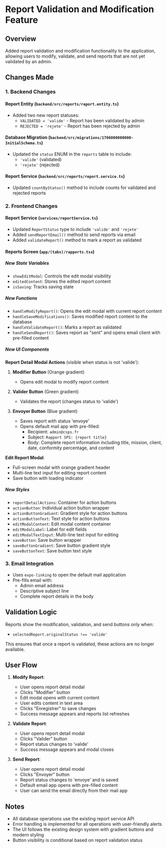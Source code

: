 # Report Validation and Modification Feature

## Overview
Added report validation and modification functionality to the application, allowing users to modify, validate, and send reports that are not yet validated by an admin.

## Changes Made

### 1. Backend Changes

#### Report Entity (`backend/src/reports/report.entity.ts`)
- Added two new report statuses:
  - `VALIDATED = 'valide'` - Report has been validated by admin
  - `REJECTED = 'rejete'` - Report has been rejected by admin

#### Database Migration (`backend/src/migrations/1706000000000-InitialSchema.ts`)
- Updated the `status` ENUM in the `reports` table to include:
  - `'valide'` (validated)
  - `'rejete'` (rejected)

#### Report Service (`backend/src/reports/report.service.ts`)
- Updated `countByStatus()` method to include counts for validated and rejected reports

### 2. Frontend Changes

#### Report Service (`services/reportService.ts`)
- Updated `ReportStatus` type to include `'valide'` and `'rejete'`
- Added `sendReportEmail()` method to send reports via email
- Added `validateReport()` method to mark a report as validated

#### Reports Screen (`app/(tabs)/rapports.tsx`)

##### New State Variables
- `showEditModal`: Controls the edit modal visibility
- `editedContent`: Stores the edited report content
- `isSaving`: Tracks saving state

##### New Functions
- `handleModifyReport()`: Opens the edit modal with current report content
- `handleSaveModifications()`: Saves modified report content to the database
- `handleValidateReport()`: Marks a report as validated
- `handleSendReport()`: Saves report as "sent" and opens email client with pre-filled content

##### New UI Components

**Report Detail Modal Actions** (visible when status is not 'valide'):
1. **Modifier Button** (Orange gradient)
   - Opens edit modal to modify report content

2. **Valider Button** (Green gradient)
   - Validates the report (changes status to 'valide')

3. **Envoyer Button** (Blue gradient)
   - Saves report with status 'envoye'
   - Opens default mail app with pre-filled:
     - Recipient: `admin@csps.fr`
     - Subject: `Rapport SPS: {report title}`
     - Body: Complete report information including title, mission, client, date, conformity percentage, and content

**Edit Report Modal**:
- Full-screen modal with orange gradient header
- Multi-line text input for editing report content
- Save button with loading indicator

##### New Styles
- `reportDetailActions`: Container for action buttons
- `actionButton`: Individual action button wrapper
- `actionButtonGradient`: Gradient style for action buttons
- `actionButtonText`: Text style for action buttons
- `editModalContent`: Edit modal content container
- `editModalLabel`: Label for edit fields
- `editModalTextInput`: Multi-line text input for editing
- `saveButton`: Save button wrapper
- `saveButtonGradient`: Save button gradient style
- `saveButtonText`: Save button text style

### 3. Email Integration
- Uses `expo-linking` to open the default mail application
- Pre-fills email with:
  - Admin email address
  - Descriptive subject line
  - Complete report details in the body

## Validation Logic
Reports show the modification, validation, and send buttons only when:
- `selectedReport.originalStatus !== 'valide'`

This ensures that once a report is validated, these actions are no longer available.

## User Flow

1. **Modify Report**:
   - User opens report detail modal
   - Clicks "Modifier" button
   - Edit modal opens with current content
   - User edits content in text area
   - Clicks "Enregistrer" to save changes
   - Success message appears and reports list refreshes

2. **Validate Report**:
   - User opens report detail modal
   - Clicks "Valider" button
   - Report status changes to 'valide'
   - Success message appears and modal closes

3. **Send Report**:
   - User opens report detail modal
   - Clicks "Envoyer" button
   - Report status changes to 'envoye' and is saved
   - Default email app opens with pre-filled content
   - User can send the email directly from their mail app

## Notes
- All database operations use the existing report service API
- Error handling is implemented for all operations with user-friendly alerts
- The UI follows the existing design system with gradient buttons and modern styling
- Button visibility is conditional based on report validation status
